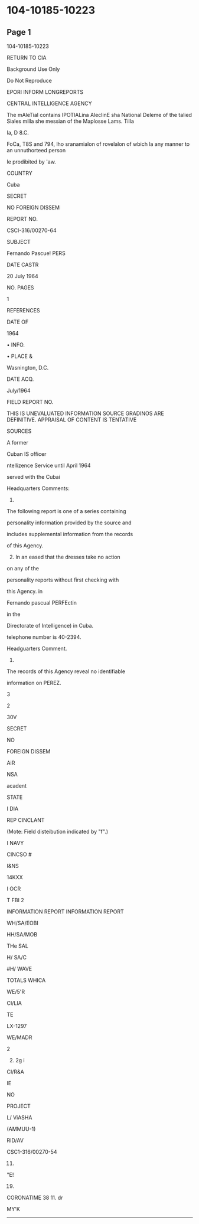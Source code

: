 # 104-10185-10223

## Page 1

104-10185-10223

RETURN TO CIA

Background Use Only

Do Not Reproduce

EPORI INFORM LONGREPORTS

CENTRAL INTELLIGENCE AGENCY

The mAleTial contains IPOTIALina AleclinE sha National Deleme of the talied Siales milla she messian of the Maplosse Lams. Tilla

Ia, D 8.C.

FoCa, T8S and 794, lho sranamialon of rovelalon of wbich la any manner to an unnuthorteed person

le prodibited by 'aw.

COUNTRY

Cuba

SECRET

NO FOREIGN DISSEM

REPORT NO.

CSCI-316/00270-64

SUBJECT

Fernando Pascue! PERS

DATE CASTR

20 July 1964

NO. PAGES

1

REFERENCES

DATE OF

1964

• INFO.

• PLACE &

Wasnington, D.C.

DATE ACQ.

July/1964

FIELD REPORT NO.

THIS IS UNEVALUATED INFORMATION SOURCE GRADINOS ARE DEFINITIVE. APPRAISAL OF CONTENT IS TENTATIVE

SOURCES

A former

Cuban IS officer

ntellizence Service until April 1964

served with the Cubai

Headquarters Comments:

1.

The following report is one of a series containing

personality information provided by the source and

includes supplemental information from the records

of this Agency.

2. In an eased that the dresses take no action

on any of the

personality reports without first checking with

this Agency. in

Fernando pascual PERFEctin

in the

Directorate of Intelligence) in Cuba.

telephone number is 40-2394.

Headguarters Comment.

1.

The records of this Agency reveal no identifiable

information on PEREZ.

3

2

30V

SECRET

NO

FOREIGN DISSEM

AiR

NSA

acadent

STATE

I DIA

REP CINCLANT

(Mote: Field disteibution indicated by "f".)

I NAVY

CINCSO #

I&NS

14KXX

I OCR

T FBI 2

INFORMATION REPORT INFORMATION REPORT

WH/SA/EOBI

HH/SA/MOB

THe SAL

H/ SA/C

#H/ WAVE

TOTALS WHICA

WE/5'R

CI/LIA

TE

LX-1297

WE/MADR

2

2. 2g i

CI/R&A

IE

NO

PROJECT

L/ ViASHA

(AMMUU-1)

RID/AV

CSC1-316/00270-54

11)

"E!

19)

CORONATIME 38 11. dr

MY'K

---

